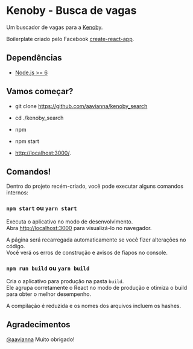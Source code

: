 # Kenoby - Busca de vagas

Um buscador de vagas para a [Kenoby](http://www.kenoby.com/).

Boilerplate criado pelo Facebook [create-react-app](https://github.com/facebookincubator/create-react-app/).

## Dependências

* [Node.js >= 6](https://nodejs.org/en/download/)

## Vamos começar?

* git clone https://github.com/aavianna/kenoby_search

* cd ./kenoby_search

* npm

* npm start

* [http://localhost:3000/](http://localhost:3000/).

## Comandos!

Dentro do projeto recém-criado, você pode executar alguns comandos internos:

### `npm start` ou `yarn start`

Executa o aplicativo no modo de desenvolvimento.<br>
Abra [http://localhost:3000](http://localhost:3000) para visualizá-lo no navegador.

A página será recarregada automaticamente se você fizer alterações no código.<br>
Você verá os erros de construção e avisos de fiapos no console.

### `npm run build` ou `yarn build`

Cria o aplicativo para produção na pasta `build`.<br>
Ele agrupa corretamente o React no modo de produção e otimiza o build para obter o melhor desempenho.

A compilação é reduzida e os nomes dos arquivos incluem os hashes.<br>

## Agradecimentos
[@aavianna](https://github.com/aavianna)
Muito obrigado!

